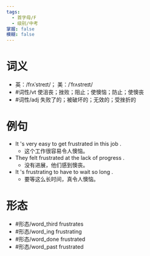 ```yaml
---
tags:
  - 首字母/F
  - 级别/中考
掌握: false
模糊: false
---
```

# 词义
- 英：/frʌˈstreɪt/； 美：/ˈfrʌstreɪt/
- #词性/vt  使沮丧；挫败；阻止；使懊恼；防止；使懊丧
- #词性/adj  失败了的；被破坏的；无效的；受挫折的
# 例句
- It 's very easy to get frustrated in this job .
	- 这个工作很容易令人懊恼。
- They felt frustrated at the lack of progress .
	- 没有进展，他们感到懊丧。
- It 's frustrating to have to wait so long .
	- 要等这么长时间，真令人懊恼。
# 形态
- #形态/word_third frustrates
- #形态/word_ing frustrating
- #形态/word_done frustrated
- #形态/word_past frustrated

